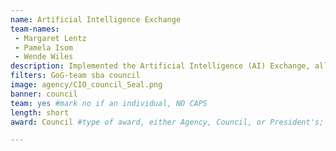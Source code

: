 ```yaml
---
name: Artificial Intelligence Exchange
team-names: 
 - Margaret Lentz
 - Pamela Isom
 - Wende Wiles
description: Implemented the Artificial Intelligence (AI) Exchange, allowing users to reduce duplicative efforts across mission spaces and increase the education and adoption of AI throughout the Department of Energy.
filters: GoG-team sba council
image: agency/CIO_council_Seal.png
banner: council
team: yes #mark no if an individual, NO CAPS 
length: short
award: Council #type of award, either Agency, Council, or President's; this is case sensitive so make sure to match the options listed exactly. This section generates the format of the card

---
```

